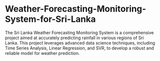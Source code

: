 # Weather-Forecasting-Monitoring-System-for-Sri-Lanka
The Sri Lanka Weather Forecasting Monitoring System is a comprehensive project aimed at accurately predicting rainfall in various regions of Sri Lanka. This project leverages advanced data science techniques, including Time Series Analysis, Linear Regression, and SVR, to develop a robust and reliable model for weather prediction. 
